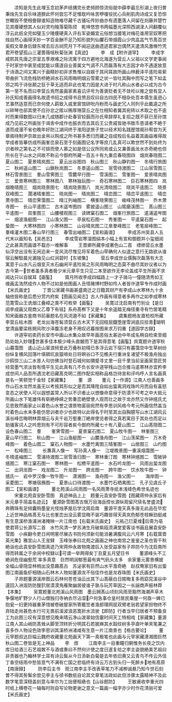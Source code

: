 <!-- { "loadSidebar": true } -->
　　凉知是先生此埋玉念初茅庐结搆完长吏频顾惊流俗就中薛李最忘形湖上夜归曽秉烛先生自乐味道腴此怀何尝忘不足惟耽吟咏苦咿嗄役扰心兵削肌肉诗成又复恐惊世輙毁不使相誊録谁知造物难尽藏千古骚坛传妙曲亦有遗墨落人间留在剡藤并楚竹见其痩硬想其人似对灵均飱落菊陈颀　乾坤悠悠书两幅墨光深照西湖渌人间翻覆似浮云此纸全完如璧玉少陵痩硬真入评右军姿媚宜云俗想当援笔对梅花谁用官奴寒把烛自然心画得天妙一字百金酬不足乃知形貌列仙臞石带烟霞山少肉嵓嵓气节髙百世奚假文章身后録东坡去后古祠荒月下不闻迎送曲遗迹君家岂偶然天遣清风激脩竹凭君开卷望孤山三灌蔷薇咀秋菊张渊【真迹】
　　李　成【附许道寜】
　　李成字咸熙其先唐之宗室五季艰难之际流寓于四方避地北海遂为营丘人父祖以文学吏事闻于时家世中衰至成犹能以儒道自业善属文气调不凡而磊落有大志因才命不遇遂放意于诗酒之间又寓兴于画精妙初非求售惟以自娱于其间耳故所画山林薮泽平逺险易萦带曲折飞流危栈防桥絶涧水石风雨晦明烟云雪雾之状一皆吐其胸中而写之笔下如孟郊之鸣于诗张颠之狂于草无适而非此也笔力因是大进于时凡称山水者必以成为古今第一至不名而曰李营丘焉然虽画家素喜讥评号为善褒贬者无不敛衽以推之尝有显人孙氏知成善画得名故遗书招之成得书且愤且叹曰自古四民不相杂处吾本儒生虽逰心艺事然适意而已奈何使人羁致入戚里賔馆研吮丹粉而与画史冗人同列乎此戴逵之所以碎琴也郤其使不应孙忿之隂以贿厚赂营丘之在仕相知者冀其宛转以术取之也不逾时而果得数图以归未几成随郡计赴春官较蓺而孙氏卑辞厚礼复招之既不获已至孙馆成乃见前之所画张于谒舎中成作也振衣而去其后王公贵戚皆驰书致币恳请者不絶于道而成漫不省也晚年好防江湖间终于淮阳逆旅子觉以经术知名践歴馆阁孙宥尝为天章阁待制尹京故出金帛以购成之所书甚多悉归而藏之自成殁后名益着其画益难得故学成者皆摹仿成所画峯峦泉石至于刻画图记名字等庶几乱真可以欺世然不到处终为识者辨之第名之不可揜而使人慕之如是信公议所同焉或云又兼善画龙水亦奇絶也但所长在于山水之间故不称云今御府所藏一百五十有九重峦春晓图四　烟岚春晓图二　夏山图二　夏景晴岚图二　夏云出谷图四　秋山图三　秋山静钓图一　冬晴行旅图二　秋岭遥山图二　山鎻秋岚图二　冬景遥山图二　宻雪待渡图二　江山宻雪图三　林石雪景图三　羣山雪霁图三　雪麓早行图一　雪溪图二　雪峯图一　爱景晴岚图三　爱景寒林图三　寒林图八　寒林独玩图一　奇石寒林图二　巨石寒林图四　岚烟晚晴图三　烟岚晓景图七　晴岚晓景图八　岚光清晓图二　晓岚平逺图二　晓景双峰图二　濶渚晴峯图二　晓岚图一　晴岚图二　晴峦图二　晴峦平逺图三　晴峦萧寺图二　晴峦霁霭图二　晴江列岫图二　横峯晓霁图三　峻峰茂林图一　乔木萧寺图一　长山平逺图二　古木遥岑图四　雾披遥山图三　山隂磨溪图二　髙山图三　平逺图一　双峯图三　山腰楼观图三　读碑窠石图二　烟峯行旅图二　逺浦遥岑图一　烟波渔艇图一　江山渔父图一　亭泉松石图一　秀峯图一　平逺窠石图一　起蛰图一　大寒林图四　小寒林图二　山谷晴岚图二江臯羣峰图三　老笔层峰图二　羣峰灌木图二春山早行图三　春雪出岫图二【宣和画谱】
　　李成苏州吴县人五代末以画知名【吴邑志】
　　李成雪岩寒溜图绢本小幅上有宣和御题并小玺细阅之此甚真而画谱不载亦一难解事
　　王晋卿所藏李成著色山二首　缥缈营丘水墨仙浮空出没有无闲迩来一变风流尽惟见将军着色山荦确何人似退之意行无路欲从谁宿云解駮晨光漏独见山红涧碧时【东坡集】
　　营丘李成世业儒胸次磊落有大志寓意于山水凡云烟变灭水石幽闲平逺险易之形风雨晦明之态莫不曲尽其妙议者以为古今第一世者虽多真者极少米元章平生只见二本至欲作无李论盖成平生所画不求闻达只以自娱耳【画鍳】
　　寳月所收李成四幅路上一才子骑马一僮随清秀如王维画孟浩然成作人物不过如是他图画人丑怪赌博村野如伶人者皆许道寜专作成时画【米氏画史】
　　丁晋公家藏书画甚盛南迁之日籍其财产有李成山水寒林九十余轴他皆称是后悉分赏内府矣【图画见闻志】古人作画有得意者多再作之如李成寒林范寛雪山王诜烟江叠嶂之类不可枚举【画鍳】
　　吴寛过沈启南有竹别业【是日阅李成画又观商父乙尊下有铭】系舟髙栁下又是十年余遥踏无梅径重寻有竹居笔精知宋画器古鉴商书前軰题名在风流邈不如【家藏集】
　　虞集题杨友直检校所藏李营丘枯木图　老龙出海苍髯须营丘古木天下无回枝屈鐡堕崖雪涧底应拾青瑚明堂清庙要梁栋朔风吹沙泽腹冻老身不用叹迟暮按图来求万钧重【道园学古録】
　　许道寜初卖药长安市中画山水集众故早年画恶俗太甚迨中年成名稍自检束至细防处始入妙理世甚多佳本极少峰头直皴而下是其得意笔【画鍳】呉寛题许道寜秋山暮霭图　逺山近山翠浪倾爱此万叠秋初晴已多浮云岩下宿只有暮霭空中生草树纷纷纵复横风回落叶填磵坑哀猿啼处日将暝谷口不见樵夫行重洲复渚望不极渔舟独出沙鸥惊三山二水昔人句彷佛当时登石城何如攅蹙寻丈里一目千里当前呈画家意匠劳经营墨气浓淡皆有情平生见此真有几不负长安许道寜残山岂合推马逺寒林亦宜矜李成世间人品吾所遇沈老旧藏髙克明二图作配实相称品格岂待宣和评呜呼人言名画真是名一笑顿觉千金轻【家藏集】
　　董　源
　　董元【一作源】江南人也善画多作山石水龙然龙虽无以考按其形似之是否其降陞自如出蛰离洞戏珠吟月而自有喜怒变态之状使人可以遐想盖常人所以不识者止以想像命意得于防漠不可考之中大抵元所画山水下笔雄伟有崭絶峥嵘之势重峦絶壁使人观而壮之故于龙亦然又作钟馗氏尤见思致然画家止以着色山水誉之谓景物富丽宛然有李思训风格今考元所画信然盖当时着色山水未多能仿思训者亦少也故特以此得名于时至其出自胸臆写山水江湖风云溪谷峰峦晦明林霏烟云与夫千岩万壑重汀絶岸使览者得之真若寓目于其处也而足以助骚客词人之吟思则有不可形容者矣今御府所藏七十有八夏山图二　江山髙隠图二　设色春山图二　羣
　　峯霁雪图一　夏景窠石图二　夏山牧牛图一　林峯图三　夏山早行图二　秋山图一　江山渔艇图一　山麓渔舟图一　江山荡桨图一　万木奇峰图一　着色山图二　窠石人物图一　水墨竹禽图三晴峯图一　山居图三　山彴图一　松峰图三
　　长夀真人像一　写孙真人像一　江堤晚景图一重溪烟霭图一　冬晴逺岫图二　雪浦待渡图二宻雪渔归图一　寒林重汀图　寒林钟馗图二　雪陂钟馗图二　寒江窠石图一　寒林图一　松槚平逺图一　水石吟龙图一　风雨出蛰龙图二　出洞龙图一　戏龙图二　升龙图一　跨龙图一　跨牛图一　饮水牧牛图一　钟馗氏一　岩中罗汉像一牧牛图一　潇湘图一　渔舟图一　渔父图一
　　海岸图一　采菱图二　寒塘宿鴈图一　夏景山口待渡图一　水墨竹石栖禽图二　孔子见虞丘子图二【宣和画谱】
　　董北苑溪山风雨图一名风雨萧寺纸本浅绛色希世名迹也
　　宋董北苑袁安卧雪图　真迹神品上上　题董元袁安卧雪图【图藏蒋仲永家后有米元章手简盖名迹云】　董源卧雪图髙古惬万目海岳控长源纵观留尺牍名誉盛流奔腾珠有足倾囊购墨皇光怪烛茅屋后学沈周启南　董源平澹天真多唐无此品在毕宏上近世神品格髙无与比也峯峦出没云雾显晦不装巧趣皆得天真岚色郁苍枝榦劲挺咸有生意溪桥渔浦洲渚掩映一片江南也【右载米氏画史】　元祐己巳夏维后斋为亳使君蒋公长源写二首　水竹风清一梦苏涛生月破紫瓯须满堂爱客谈书画且展袁安卧雪图　小疾翻令吏日闲明窻尽展古书防何须新句能消暑满腹风云六月寒【右载寳晋英光集】雅宜山人王宠録　玉峰张奉曰北苑之画画之神也南宫之鉴鉴之圣也皆千秋絶诣也此袁安卧雪图真迹乃宋蒋仲永故物南渡后入张受益家有子昻防今为沈启南所得而转属之于余闲中校録以可谓一举两得矣丁丑夏五月望日书
　　董源峰头不工絶涧危径幽壑荒率多真意　巨然明润郁葱最有爽气矾头太多　余家董元雾景横披全幅山骨隠显林梢出没意趣髙古　苏泌家有巨然山水平澹奇絶　赵叔鸯家旧有出蛰图江南画鱼虾相随山石林木人物如董源龙不俗佳作也是龙吞珠图【米氏画史】
　　子昻题董源溪岸图云石林何苍苍油云出其下山髙蔽白日隂晦复多雨窈窕溪谷中邅回入洲溆防防猨狖居漠漠鳬雁聚幽居彼谁子孰与玩芳草因之一长謡商声振林莽【本集】
　　吴寛题董北苑溪山风雨图　墨云拥髙山顷刻风雨至豁然海潮声草木争偃地旷野少人行山僧独归寺衲衣尽沾湿户何急事仓皇村居民乗屋一何亟一婢已抱瓮一妇更持器重茅惜被卷破屋家所寄戴笠者渔郎理网屈双臂老翁若望家担物终不弃陆走尚甚危水行可无畏前溪波浪恶篙折水流驶【即防】行者当早归居者不预备良工为此图三叹有深意想见晚来晴云净山泼翠始信霎时间天工特相戏【家藏集】董源江南人其山峭防髙耸从脚至顶转折分明其石若披麻其水縠纹树多亭直叶单夹笔兼之喜多作人物设色效李思训其溪桥洲渚咸有生意一片江南景也【格古要论】
　　董元宰题叔达巨幅云魏府收藏董北苑画天下第一真极笔也此画与元宰家藏潇湘图巨然秋山图二卷皆是无上神品
　　李　煜
　　江南李主一目重瞳归朝惟务长夜之饮内库日给酒三石艺祖敇不与酒或奏曰不然何计使之度日遂复给之李主姿貌絶美艺祖曰非贵器也乃翰林学士耳有诗云鬓从今日添新白菊是去年依旧黄又云青鸟不传云外信丁香空结雨中愁皆意气不满有亡国之悲临终有诗云万古到头归一死醉乡地有髙原【南唐録】
　　防李后主书　观江南李主手改表草笔力不减栁诚悬乃知今世石刻曽不得其髣髴余尝见李主与徐书数纸自论其文章笔法政如此但涉骤太露精神不及此数字笔意深穏盖刻意与率尔为工拙便相悬也【山谷题防】
　　王敏甫收李重光四时纸上横卷花一轴每时则自写论物更谢之意文一篇画一幅字亦少时作花清丽可爱【米氏画史】
